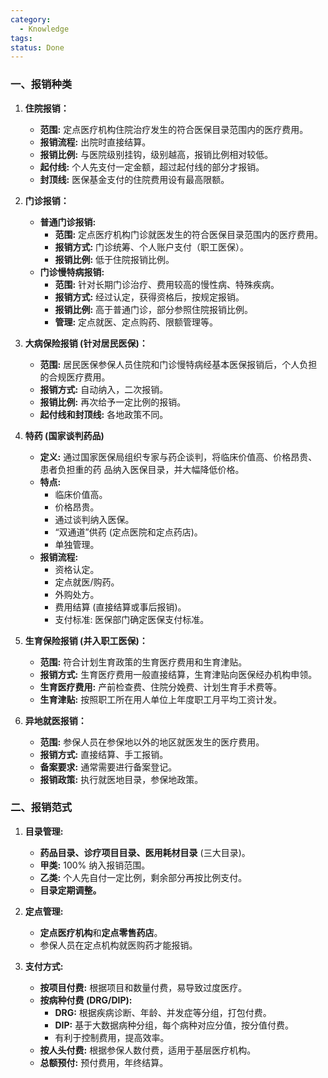 ```yaml
---
category:
  - Knowledge
tags: 
status: Done
---
```

### 一、报销种类

1. **住院报销：**
    *   **范围:** 定点医疗机构住院治疗发生的符合医保目录范围内的医疗费用。
    *   **报销流程:** 出院时直接结算。
    *   **报销比例:** 与医院级别挂钩，级别越高，报销比例相对较低。
    *   **起付线:** 个人先支付一定金额，超过起付线的部分才报销。
    *   **封顶线:** 医保基金支付的住院费用设有最高限额。

2. **门诊报销：**
    *   **普通门诊报销:**
        *   **范围:** 定点医疗机构门诊就医发生的符合医保目录范围内的医疗费用。
        *   **报销方式:** 门诊统筹、个人账户支付（职工医保）。
        *   **报销比例:** 低于住院报销比例。
    *   **门诊慢特病报销:**
        *   **范围:** 针对长期门诊治疗、费用较高的慢性病、特殊疾病。
        *   **报销方式:** 经过认定，获得资格后，按规定报销。
        *   **报销比例:** 高于普通门诊，部分参照住院报销比例。
        *   **管理:** 定点就医、定点购药、限额管理等。

3. **大病保险报销 (针对居民医保)：**
    *   **范围:** 居民医保参保人员住院和门诊慢特病经基本医保报销后，个人负担的合规医疗费用。
    *   **报销方式:** 自动纳入，二次报销。
    *   **报销比例:** 再次给予一定比例的报销。
    *   **起付线和封顶线:** 各地政策不同。

4. **特药 (国家谈判药品)**
    *   **定义:** 通过国家医保局组织专家与药企谈判，将临床价值高、价格昂贵、患者负担重的药     品纳入医保目录，并大幅降低价格。
    *   **特点:**
        *   临床价值高。
        *   价格昂贵。
        *   通过谈判纳入医保。
        *   “双通道”供药 (定点医院和定点药店)。
        *   单独管理。
    *   **报销流程:**
        *   资格认定。
        *   定点就医/购药。
        *   外购处方。
        *   费用结算 (直接结算或事后报销)。
        *   支付标准: 医保部门确定医保支付标准。

5. **生育保险报销 (并入职工医保)：**
    *   **范围:** 符合计划生育政策的生育医疗费用和生育津贴。
    *   **报销方式:** 生育医疗费用一般直接结算，生育津贴向医保经办机构申领。
    *   **生育医疗费用:** 产前检查费、住院分娩费、计划生育手术费等。
    *   **生育津贴:** 按照职工所在用人单位上年度职工月平均工资计发。

6. **异地就医报销：**
    *   **范围:** 参保人员在参保地以外的地区就医发生的医疗费用。
    *   **报销方式:** 直接结算、手工报销。
    *   **备案要求:** 通常需要进行备案登记。
    *   **报销政策:** 执行就医地目录，参保地政策。
### 二、报销范式

1. **目录管理:**
    *   **药品目录、诊疗项目目录、医用耗材目录** (三大目录)。
    *   **甲类:** 100% 纳入报销范围。
    *   **乙类:** 个人先自付一定比例，剩余部分再按比例支付。
    *   **目录定期调整。**

2. **定点管理:**
    *   **定点医疗机构**和**定点零售药店**。
    *   参保人员在定点机构就医购药才能报销。

3. **支付方式:**
    *   **按项目付费:** 根据项目和数量付费，易导致过度医疗。
    *   **按病种付费 (DRG/DIP):**
        *   **DRG:** 根据疾病诊断、年龄、并发症等分组，打包付费。
        *   **DIP:** 基于大数据病种分组，每个病种对应分值，按分值付费。
        *   有利于控制费用，提高效率。
    *   **按人头付费:** 根据参保人数付费，适用于基层医疗机构。
    *   **总额预付:** 预付费用，年终结算。